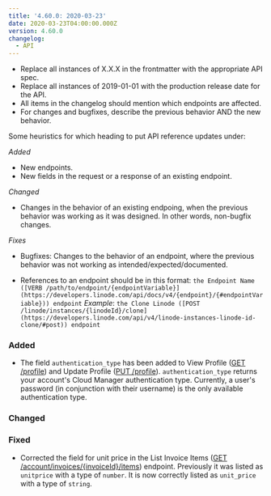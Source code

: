 ```yaml
---
title: '4.60.0: 2020-03-23'
date: 2020-03-23T04:00:00.000Z
version: 4.60.0
changelog:
  - API
---
```

<!-- API changelog requirements - delete this before merging -->
- Replace all instances of X.X.X in the frontmatter with the appropriate API spec.
- Replace all instances of 2019-01-01 with the production release date for the API.
- All items in the changelog should mention which endpoints are affected.
- For changes and bugfixes, describe the previous behavior AND the new behavior.

<!-- Where to put things - delete this before merging -->
Some heuristics for which heading to put API reference updates under:

*Added*
- New endpoints.
- New fields in the request or a response of an existing endpoint.

*Changed*
- Changes in the behavior of an existing endpoing, when the previous behavior was working as it was designed. In other words, non-bugfix changes.

*Fixes*
- Bugfixes: Changes to the behavior of an endpoint, where the previous behavior was not working as intended/expected/documented.

<!-- Sample syntax - delete this before merging -->

- References to an endpoint should be in this format: `the Endpoint Name ([VERB /path/to/endpoint/{endpointVariable}](https://developers.linode.com/api/docs/v4/{endpoint}/{#endpointVariable})) endpoint` *Example*: `the Clone Linode ([POST /linode/instances/{linodeId}/clone](https://developers.linode.com/api/v4/linode-instances-linode-id-clone/#post)) endpoint`

<!-- Fill these sections out: -->

### Added

- The field `authentication_type` has been added to View Profile ([GET /profile](/api/v4/profile)) and Update Profile ([PUT /profile](/api/v4/profile/#put)). `authentication_type` returns your account's Cloud Manager authentication type. Currently, a user's password (in conjunction with their username) is the only available authentication type.

### Changed

### Fixed

- Corrected the field for unit price in the List Invoice Items ([GET /account/invoices/{invoiceId}/items](https://developers.linode.com/api/v4/account-invoices-invoice-id-items)) endpoint. Previously it was listed as `unitprice` with a type of `number`. It is now correctly listed as `unit_price` with a type of `string`.
